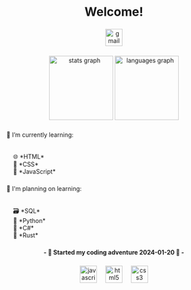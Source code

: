 <h1 align="center">Welcome!</h1>

###

<div align="center">
  <a href="mailto:caellex@proton.me" target="_blank">
    <img src="https://img.shields.io/static/v1?message=Contact%20me&logo=gmail&label=-&color=D14836&logoColor=white&labelColor=&style=for-the-badge" height="40" alt="gmail logo"  />
  </a>
</div>

###

<div align="center">
  <img src="https://github-readme-stats.vercel.app/api?username=caellex&hide_title=false&hide_rank=false&show_icons=true&include_all_commits=true&count_private=true&disable_animations=false&theme=dracula&locale=en&hide_border=false&order=1" height="150" alt="stats graph"  />
  <img src="https://github-readme-stats.vercel.app/api/top-langs?username=caellex&locale=en&hide_title=false&layout=compact&card_width=320&langs_count=5&theme=dracula&hide_border=false&order=2" height="150" alt="languages graph"  />
</div>

###

<p align="left">🌱 I’m currently learning: <br><br><br>&nbsp;&nbsp;&nbsp;&nbsp;🌐 *HTML* <br>&nbsp;&nbsp;&nbsp;&nbsp;🎨 *CSS* <br>&nbsp;&nbsp;&nbsp;&nbsp;💾 *JavaScript*</p>

###

<p align="left">🌱 I'm planning on learning:<br><br><br>&nbsp;&nbsp;&nbsp;&nbsp;🗃️ *SQL*<br>&nbsp;&nbsp;&nbsp;&nbsp;🐍 *Python*<br>&nbsp;&nbsp;&nbsp;&nbsp;🔧 *C#*<br>&nbsp;&nbsp;&nbsp;&nbsp;🦀 *Rust*</p>

###

<h4 align="center">- 📅  Started my coding adventure 2024-01-20  📅 -</h4>

###

<div align="center">
  <img src="https://cdn.jsdelivr.net/gh/devicons/devicon/icons/javascript/javascript-original.svg" height="40" alt="javascript logo"  />
  <img width="12" />
  <img src="https://cdn.jsdelivr.net/gh/devicons/devicon/icons/html5/html5-original.svg" height="40" alt="html5 logo"  />
  <img width="12" />
  <img src="https://cdn.jsdelivr.net/gh/devicons/devicon/icons/css3/css3-original.svg" height="40" alt="css3 logo"  />
</div>

###
